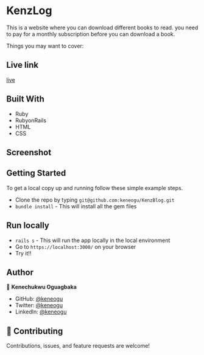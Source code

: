 # KenzLog

This is a website where you can download different books to read. you need to pay for a monthly subscription before you can download a book.

Things you may want to cover:

## Live link
[live]()

## Built With

- Ruby
- RubyonRails
- HTML
- CSS

## Screenshot


## Getting Started

To get a local copy up and running follow these simple example steps.

- Clone the repo by typing `git@github.com:keneogu/KenzBlog.git`
- `bundle install` - This will install all the gem files

## Run locally

- `rails s` - This will run the app locally in the local environment
- Go to `https://localhost:3000/` on your browser
- Try it!!


## Author

👤 **Kenechukwu Oguagbaka**

- GitHub: [@keneogu](https://github.com/keneogu)
- Twitter: [@keneogu](https://twitter.com/keneogu)
- LinkedIn: [@keneogu](https://www.linkedin.com/in/oguagbaka-kenechukwu-8b2289179/)

## 🤝 Contributing

Contributions, issues, and feature requests are welcome!
